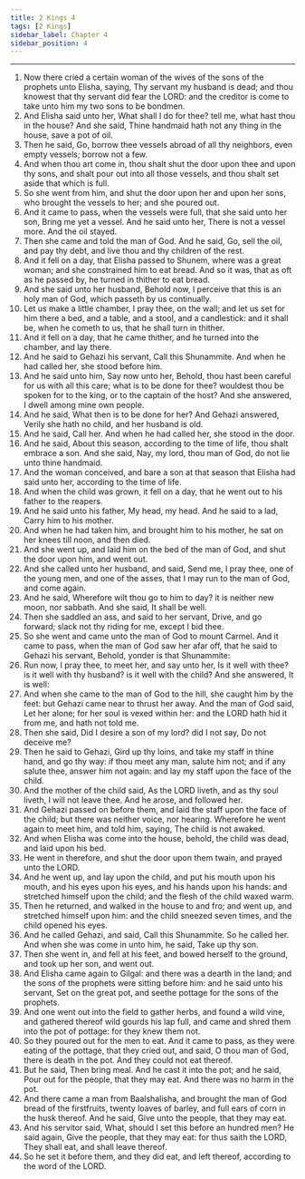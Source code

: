 ```yaml
---
title: 2 Kings 4
tags: [2 Kings]
sidebar_label: Chapter 4
sidebar_position: 4
---
```


---
1. Now there cried a certain woman of the wives of the sons of the prophets unto Elisha, saying, Thy servant my husband is dead; and thou knowest that thy servant did fear the LORD: and the creditor is come to take unto him my two sons to be bondmen.
2. And Elisha said unto her, What shall I do for thee? tell me, what hast thou in the house? And she said, Thine handmaid hath not any thing in the house, save a pot of oil.
3. Then he said, Go, borrow thee vessels abroad of all thy neighbors, even empty vessels; borrow not a few.
4. And when thou art come in, thou shalt shut the door upon thee and upon thy sons, and shalt pour out into all those vessels, and thou shalt set aside that which is full.
5. So she went from him, and shut the door upon her and upon her sons, who brought the vessels to her; and she poured out.
6. And it came to pass, when the vessels were full, that she said unto her son, Bring me yet a vessel. And he said unto her, There is not a vessel more. And the oil stayed.
7. Then she came and told the man of God. And he said, Go, sell the oil, and pay thy debt, and live thou and thy children of the rest.
8. And it fell on a day, that Elisha passed to Shunem, where was a great woman; and she constrained him to eat bread. And so it was, that as oft as he passed by, he turned in thither to eat bread.
9. And she said unto her husband, Behold now, I perceive that this is an holy man of God, which passeth by us continually.
10. Let us make a little chamber, I pray thee, on the wall; and let us set for him there a bed, and a table, and a stool, and a candlestick: and it shall be, when he cometh to us, that he shall turn in thither.
11. And it fell on a day, that he came thither, and he turned into the chamber, and lay there.
12. And he said to Gehazi his servant, Call this Shunammite. And when he had called her, she stood before him.
13. And he said unto him, Say now unto her, Behold, thou hast been careful for us with all this care; what is to be done for thee? wouldest thou be spoken for to the king, or to the captain of the host? And she answered, I dwell among mine own people.
14. And he said, What then is to be done for her? And Gehazi answered, Verily she hath no child, and her husband is old.
15. And he said, Call her. And when he had called her, she stood in the door.
16. And he said, About this season, according to the time of life, thou shalt embrace a son. And she said, Nay, my lord, thou man of God, do not lie unto thine handmaid.
17. And the woman conceived, and bare a son at that season that Elisha had said unto her, according to the time of life.
18. And when the child was grown, it fell on a day, that he went out to his father to the reapers.
19. And he said unto his father, My head, my head. And he said to a lad, Carry him to his mother.
20. And when he had taken him, and brought him to his mother, he sat on her knees till noon, and then died.
21. And she went up, and laid him on the bed of the man of God, and shut the door upon him, and went out.
22. And she called unto her husband, and said, Send me, I pray thee, one of the young men, and one of the asses, that I may run to the man of God, and come again.
23. And he said, Wherefore wilt thou go to him to day? it is neither new moon, nor sabbath. And she said, It shall be well.
24. Then she saddled an ass, and said to her servant, Drive, and go forward; slack not thy riding for me, except I bid thee.
25. So she went and came unto the man of God to mount Carmel. And it came to pass, when the man of God saw her afar off, that he said to Gehazi his servant, Behold, yonder is that Shunammite:
26. Run now, I pray thee, to meet her, and say unto her, Is it well with thee? is it well with thy husband? is it well with the child? And she answered, It is well:
27. And when she came to the man of God to the hill, she caught him by the feet: but Gehazi came near to thrust her away. And the man of God said, Let her alone; for her soul is vexed within her: and the LORD hath hid it from me, and hath not told me.
28. Then she said, Did I desire a son of my lord? did I not say, Do not deceive me?
29. Then he said to Gehazi, Gird up thy loins, and take my staff in thine hand, and go thy way: if thou meet any man, salute him not; and if any salute thee, answer him not again: and lay my staff upon the face of the child.
30. And the mother of the child said, As the LORD liveth, and as thy soul liveth, I will not leave thee. And he arose, and followed her.
31. And Gehazi passed on before them, and laid the staff upon the face of the child; but there was neither voice, nor hearing. Wherefore he went again to meet him, and told him, saying, The child is not awaked.
32. And when Elisha was come into the house, behold, the child was dead, and laid upon his bed.
33. He went in therefore, and shut the door upon them twain, and prayed unto the LORD.
34. And he went up, and lay upon the child, and put his mouth upon his mouth, and his eyes upon his eyes, and his hands upon his hands: and stretched himself upon the child; and the flesh of the child waxed warm.
35. Then he returned, and walked in the house to and fro; and went up, and stretched himself upon him: and the child sneezed seven times, and the child opened his eyes.
36. And he called Gehazi, and said, Call this Shunammite. So he called her. And when she was come in unto him, he said, Take up thy son.
37. Then she went in, and fell at his feet, and bowed herself to the ground, and took up her son, and went out.
38. And Elisha came again to Gilgal: and there was a dearth in the land; and the sons of the prophets were sitting before him: and he said unto his servant, Set on the great pot, and seethe pottage for the sons of the prophets.
39. And one went out into the field to gather herbs, and found a wild vine, and gathered thereof wild gourds his lap full, and came and shred them into the pot of pottage: for they knew them not.
40. So they poured out for the men to eat. And it came to pass, as they were eating of the pottage, that they cried out, and said, O thou man of God, there is death in the pot. And they could not eat thereof.
41. But he said, Then bring meal. And he cast it into the pot; and he said, Pour out for the people, that they may eat. And there was no harm in the pot.
42. And there came a man from Baalshalisha, and brought the man of God bread of the firstfruits, twenty loaves of barley, and full ears of corn in the husk thereof. And he said, Give unto the people, that they may eat.
43. And his servitor said, What, should I set this before an hundred men? He said again, Give the people, that they may eat: for thus saith the LORD, They shall eat, and shall leave thereof.
44. So he set it before them, and they did eat, and left thereof, according to the word of the LORD.